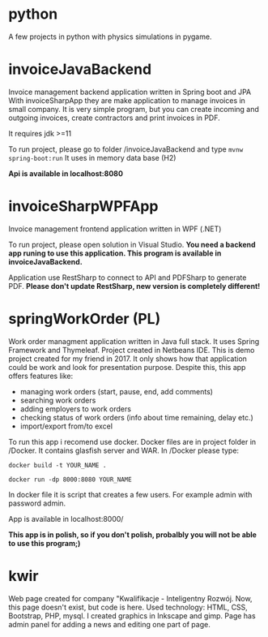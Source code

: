 # python
A few projects in python with physics simulations in pygame.

# invoiceJavaBackend
Invoice management backend application written in Spring boot and JPA
With invoiceSharpApp they are make application to manage invoices in small company. It is very simple program, but you can create incoming and outgoing invoices, create contractors and print invoices in PDF.

It requires jdk >=11

To run project, please go to folder /invoiceJavaBackend and type <code>mvnw spring-boot:run</code>
It uses in memory data base (H2)

<b>Api is available in localhost:8080</b>

# invoiceSharpWPFApp
Invoice management frontend application written in WPF (.NET)

To run project, please open solution in Visual Studio. <b>You need a backend app runing to use this application. This program is available in invoiceJavaBackend.</b>

Application use RestSharp to connect to API and PDFSharp to generate PDF. <b>Please don't update RestSharp, new version is completely different!</b>

# springWorkOrder (PL)
Work order managment application written in Java full stack. It uses Spring Framework and Thymeleaf. Project created in Netbeans IDE.
This is demo project created for my friend in 2017. It only shows how that application could be work and look for presentation purpose. Despite this, this app offers features like:
 - managing work orders (start, pause, end, add comments)
 - searching work orders
 - adding employers to work orders
 - checking status of work orders (info about time remaining, delay etc.)
 - import/export from/to excel

To run this app i recomend use docker. Docker files are in project folder in /Docker. It contains glasfish server and WAR.
In /Docker please type:

<code>docker build -t YOUR_NAME .</code>

<code>docker run -dp 8000:8080 YOUR_NAME</code>

In docker file it is script that creates a few users. For example admin with password admin.

</b>App is available in localhost:8000/</b>

<b> This app is in polish, so if you don't polish, probalbly you will not be able to use this program;)</b>

# kwir
Web page created for company "Kwalifikacje - Inteligentny Rozwój. Now, this page doesn't exist, but code is here. Used technology: HTML, CSS, Bootstrap, PHP, mysql. I created graphics in Inkscape and gimp. Page has admin panel for adding a news and editing one part of page.
